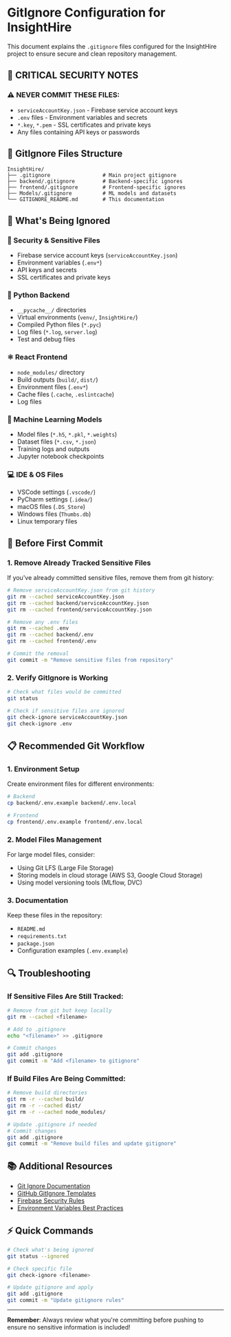 # GitIgnore Configuration for InsightHire

This document explains the `.gitignore` files configured for the InsightHire project to ensure secure and clean repository management.

## 🚨 CRITICAL SECURITY NOTES

### ⚠️ NEVER COMMIT THESE FILES:
- `serviceAccountKey.json` - Firebase service account keys
- `.env` files - Environment variables and secrets
- `*.key`, `*.pem` - SSL certificates and private keys
- Any files containing API keys or passwords

## 📁 GitIgnore Files Structure

```
InsightHire/
├── .gitignore                 # Main project gitignore
├── backend/.gitignore         # Backend-specific ignores
├── frontend/.gitignore        # Frontend-specific ignores
├── Models/.gitignore          # ML models and datasets
└── GITIGNORE_README.md        # This documentation
```

## 🔧 What's Being Ignored

### 🔐 Security & Sensitive Files
- Firebase service account keys (`serviceAccountKey.json`)
- Environment variables (`.env*`)
- API keys and secrets
- SSL certificates and private keys

### 🐍 Python Backend
- `__pycache__/` directories
- Virtual environments (`venv/`, `InsightHire/`)
- Compiled Python files (`*.pyc`)
- Log files (`*.log`, `server.log`)
- Test and debug files

### ⚛️ React Frontend
- `node_modules/` directory
- Build outputs (`build/`, `dist/`)
- Environment files (`.env*`)
- Cache files (`.cache`, `.eslintcache`)
- Log files

### 🤖 Machine Learning Models
- Model files (`*.h5`, `*.pkl`, `*.weights`)
- Dataset files (`*.csv`, `*.json`)
- Training logs and outputs
- Jupyter notebook checkpoints

### 💻 IDE & OS Files
- VSCode settings (`.vscode/`)
- PyCharm settings (`.idea/`)
- macOS files (`.DS_Store`)
- Windows files (`Thumbs.db`)
- Linux temporary files

## 🚀 Before First Commit

### 1. Remove Already Tracked Sensitive Files
If you've already committed sensitive files, remove them from git history:

```bash
# Remove serviceAccountKey.json from git history
git rm --cached serviceAccountKey.json
git rm --cached backend/serviceAccountKey.json
git rm --cached frontend/serviceAccountKey.json

# Remove any .env files
git rm --cached .env
git rm --cached backend/.env
git rm --cached frontend/.env

# Commit the removal
git commit -m "Remove sensitive files from repository"
```

### 2. Verify GitIgnore is Working
```bash
# Check what files would be committed
git status

# Check if sensitive files are ignored
git check-ignore serviceAccountKey.json
git check-ignore .env
```

## 📋 Recommended Git Workflow

### 1. Environment Setup
Create environment files for different environments:

```bash
# Backend
cp backend/.env.example backend/.env.local

# Frontend  
cp frontend/.env.example frontend/.env.local
```

### 2. Model Files Management
For large model files, consider:
- Using Git LFS (Large File Storage)
- Storing models in cloud storage (AWS S3, Google Cloud Storage)
- Using model versioning tools (MLflow, DVC)

### 3. Documentation
Keep these files in the repository:
- `README.md`
- `requirements.txt`
- `package.json`
- Configuration examples (`.env.example`)

## 🔍 Troubleshooting

### If Sensitive Files Are Still Tracked:
```bash
# Remove from git but keep locally
git rm --cached <filename>

# Add to .gitignore
echo "<filename>" >> .gitignore

# Commit changes
git add .gitignore
git commit -m "Add <filename> to gitignore"
```

### If Build Files Are Being Committed:
```bash
# Remove build directories
git rm -r --cached build/
git rm -r --cached dist/
git rm -r --cached node_modules/

# Update .gitignore if needed
# Commit changes
git add .gitignore
git commit -m "Remove build files and update gitignore"
```

## 📚 Additional Resources

- [Git Ignore Documentation](https://git-scm.com/docs/gitignore)
- [GitHub GitIgnore Templates](https://github.com/github/gitignore)
- [Firebase Security Rules](https://firebase.google.com/docs/rules)
- [Environment Variables Best Practices](https://12factor.net/config)

## ⚡ Quick Commands

```bash
# Check what's being ignored
git status --ignored

# Check specific file
git check-ignore <filename>

# Update gitignore and apply
git add .gitignore
git commit -m "Update gitignore rules"
```

---

**Remember**: Always review what you're committing before pushing to ensure no sensitive information is included!
